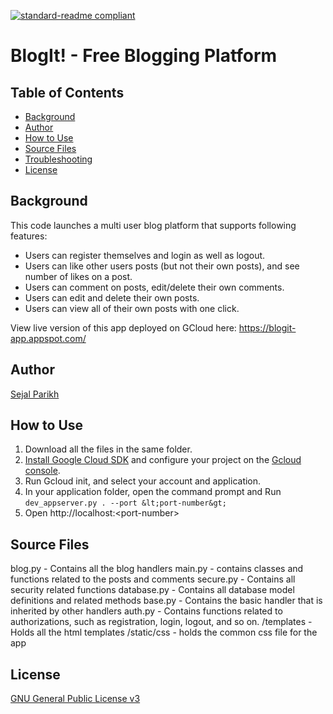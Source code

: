 [![standard-readme compliant](https://img.shields.io/badge/readme%20style-standard-brightgreen.svg?style=flat-square)](https://github.com/RichardLitt/standard-readme)

# BlogIt! - Free Blogging Platform

## Table of Contents
- [Background](#background)
- [Author](#author)
- [How to Use](#how-to-use)
- [Source Files](#source-files)
- [Troubleshooting](#troubleshooting)
- [License](#license)

## Background
This code launches a multi user blog platform that supports following features:
  - Users can register themselves and login as well as logout.
  - Users can like other users posts (but not their own posts), and see number of likes on a post.
  - Users can comment on posts, edit/delete their own comments.
  - Users can edit and delete their own posts.
  - Users can view all of their own posts with one click.
  
View live version of this app deployed on GCloud here: https://blogit-app.appspot.com/

## Author
[Sejal Parikh](https://in.linkedin.com/in/sejalparikh)

## How to Use
1. Download all the files in the same folder.
2. [Install Google Cloud SDK](https://cloud.google.com/sdk/downloads) and configure your project on the [Gcloud console](https://console.cloud.google.com/?_ga=1.161349432.42502844.1490027497).
3. Run Gcloud init, and select your account and application.
4. In your application folder, open the command prompt and Run ```dev_appserver.py . --port &lt;port-number&gt;```
5. Open http://localhost:&lt;port-number&gt;

## Source Files
blog.py - Contains all the blog handlers
main.py - contains classes and functions related to the posts and comments
secure.py - Contains all security related functions
database.py - Contains all database model definitions and related methods
base.py - Contains the basic handler that is inherited by other handlers
auth.py - Contains functions related to authorizations, such as registration, login, logout, and so on.
/templates - Holds all the html templates
/static/css - holds the common css file for the app

## License
[GNU General Public License v3](../LICENSE)
